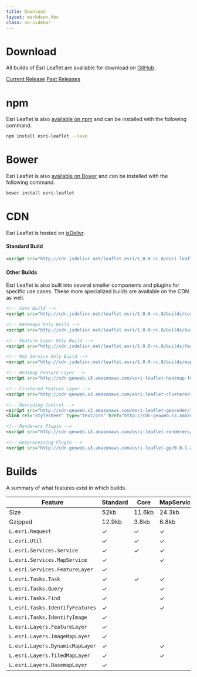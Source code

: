 ```yaml
---
title: Download
layout: markdown.hbs
class: no-sidebar
---
```


# Download

All builds of Esri Leaflet are available for download on [GitHub](https://github.com/Esri/esri-leaflet/releases/).

<a href="https://github.com/Esri/esri-leaflet/archive/v1.0.0-rc.8.zip" class="btn">Current Release</a>
<a href="https://github.com/Esri/esri-leaflet/releases/" class="btn">Past Releases</a>

# npm

Esri Leaflet is also [available on npm](https://www.npmjs.org/package/esri-leaflet) and can be installed with the following command.

```bash
npm install esri-leaflet --save
```

# Bower

Esri Leaflet is also [available on Bower](http://bower.io/search/?q=esri-leaflet) and can be installed with the following command.

```bash
bower install esri-leaflet
```

# CDN

Esri Leaflet is hosted on [jsDelivr](http://www.jsdelivr.com/).

#### Standard Build

```xml
<script src="http://cdn.jsdelivr.net/leaflet.esri/1.0.0-rc.8/esri-leaflet.js"></script>

```

#### Other Builds

Esri Leaflet is also built into several smaller components and plugins for specific use cases.  These more specialized builds are available on the CDN as well.

```xml
<!-- Core Build -->
<script src="http://cdn.jsdelivr.net/leaflet.esri/1.0.0-rc.8/builds/core/esri-leaflet-core.js"></script>

<!-- Basemaps Only Build -->
<script src="http://cdn.jsdelivr.net/leaflet.esri/1.0.0-rc.8/builds/basemaps/esri-leaflet-basemaps.js"></script>

<!-- Feature Layer Only Build -->
<script src="http://cdn.jsdelivr.net/leaflet.esri/1.0.0-rc.8/builds/feature-layer/esri-leaflet-feature-layer.js"></script>

<!-- Map Service Only Build -->
<script src="http://cdn.jsdelivr.net/leaflet.esri/1.0.0-rc.8/builds/map-service/esri-leaflet-map-service.js"></script>

<!-- Heatmap Feature Layer -->
<script src="http://cdn-geoweb.s3.amazonaws.com/esri-leaflet-heatmap-feature-layer/1.0.0-rc.3/esri-leaflet-heatmap-feature-layer.js"></script>

<!-- Clustered Feature Layer -->
<script src="http://cdn-geoweb.s3.amazonaws.com/esri-leaflet-clustered-feature-layer/1.0.0-rc.4/esri-leaflet-clustered-feature-layer.js"></script>

<!-- Geocoding Control -->
<script src="http://cdn-geoweb.s3.amazonaws.com/esri-leaflet-geocoder/1.0.0-rc.4/esri-leaflet-geocoder.js"></script>
<link rel="stylesheet" type="text/css" href="http://cdn-geoweb.s3.amazonaws.com/esri-leaflet-geocoder/1.0.0-rc.4/esri-leaflet-geocoder.css">

<!-- Renderers Plugin -->
<script src="http://cdn-geoweb.s3.amazonaws.com/esri-leaflet-renderers/v0.0.1-beta.2/esri-leaflet-renderers.js"></script>

<!-- Geoprocessing Plugin -->
<script src="http://cdn-geoweb.s3.amazonaws.com/esri-leaflet-gp/0.0.1-alpha.3/esri-leaflet-gp.js"></script>

```

# Builds

A summary of what features exist in which builds.

| Feature                                | Standard | Core     | MapService | ImageService | FeatureLayer | Basemaps |
| -------------------------------------- | -------- | -------- | ---------- | ------------ | ------------ | -------- |
| Size                                   | 52kb     | 11.6kb   | 24.3kb     | 21.6kb       | 29.6kb       | 11kb   |
| Gzipped                                | 12.9kb   | 3.8kb    | 6.8kb      | 6.3kb        | 8.7kb        | 3.3kb    |
| `L.esri.Request`                       | &#10003; | &#10003; | &#10003;   | &#10003;     | &#10003;     | &#10003; |
| `L.esri.Util`                          | &#10003; | &#10003; | &#10003;   | &#10003;     | &#10003;     |          |
| `L.esri.Services.Service`              | &#10003; | &#10003; | &#10003;   | &#10003;     | &#10003;     |          |
| `L.esri.Services.MapService`           | &#10003; |          | &#10003;   |              |              |          |
| `L.esri.Services.FeatureLayer`         | &#10003; |          |            |              | &#10003;     |          |
| `L.esri.Tasks.Task `                   | &#10003; | &#10003; | &#10003;   | &#10003;     | &#10003;     |          |
| `L.esri.Tasks.Query`                   | &#10003; |          | &#10003;   | &#10003;     | &#10003;     |          |
| `L.esri.Tasks.Find`                    | &#10003; |          | &#10003;   |              |              |          |
| `L.esri.Tasks.IdentifyFeatures`        | &#10003; |          | &#10003;   |              |              |          |
| `L.esri.Tasks.IdentifyImage`           | &#10003; |          |            | &#10003;     |              |          |
| `L.esri.Layers.FeatureLayer`           | &#10003; |          |            |              | &#10003;     |          |
| `L.esri.Layers.ImageMapLayer`          | &#10003; |          |            | &#10003;     |              |          |
| `L.esri.Layers.DynamicMapLayer`        | &#10003; |          | &#10003;   |              |              |          |
| `L.esri.Layers.TiledMapLayer`          | &#10003; |          | &#10003;   |              |              |          |
| `L.esri.Layers.BasemapLayer`           | &#10003; |          |            |              |              | &#10003; |
